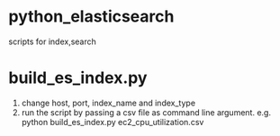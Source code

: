 # python_elasticsearch
scripts for index,search 

# build_es_index.py
1. change host, port, index_name and index_type
2. run the script by passing a csv file as command line argument.
e.g. python build_es_index.py ec2_cpu_utilization.csv
